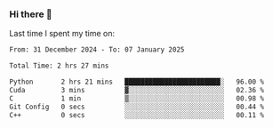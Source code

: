 ### Hi there 👋

<!--
**Grav1tum/Grav1tum** is a ✨ _special_ ✨ repository because its `README.md` (this file) appears on your GitHub profile.

Here are some ideas to get you started:

- 🔭 I’m currently working on ...
- 🌱 I’m currently learning ...
- 👯 I’m looking to collaborate on ...
- 🤔 I’m looking for help with ...
- 💬 Ask me about ...
- 📫 How to reach me: ...
- 😄 Pronouns: ...
- ⚡ Fun fact: ...
-->
Last time I spent my time on:
<!--START_SECTION:waka-->

```txt
From: 31 December 2024 - To: 07 January 2025

Total Time: 2 hrs 27 mins

Python       2 hrs 21 mins   ████████████████████████░   96.00 %
Cuda         3 mins          ▓░░░░░░░░░░░░░░░░░░░░░░░░   02.36 %
C            1 min           ▒░░░░░░░░░░░░░░░░░░░░░░░░   00.98 %
Git Config   0 secs          ░░░░░░░░░░░░░░░░░░░░░░░░░   00.44 %
C++          0 secs          ░░░░░░░░░░░░░░░░░░░░░░░░░   00.11 %
```

<!--END_SECTION:waka-->
